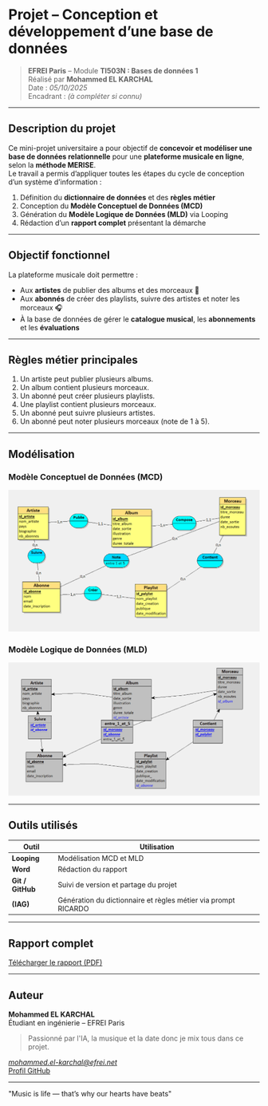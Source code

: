 # Projet – Conception et développement d’une base de données

> **EFREI Paris** – Module **TI503N : Bases de données 1**  
> Réalisé par **Mohammed EL KARCHAL**  
> Date : *05/10/2025*  
> Encadrant : *(à compléter si connu)*

---

## Description du projet

Ce mini-projet universitaire a pour objectif de **concevoir et modéliser une base de données relationnelle** pour une **plateforme musicale en ligne**, selon la **méthode MERISE**.  
Le travail a permis d’appliquer toutes les étapes du cycle de conception d’un système d’information :

1. Définition du **dictionnaire de données** et des **règles métier**  
2. Conception du **Modèle Conceptuel de Données (MCD)**  
3. Génération du **Modèle Logique de Données (MLD)** via Looping  
4. Rédaction d’un **rapport complet** présentant la démarche

---

## Objectif fonctionnel

La plateforme musicale doit permettre :
- Aux **artistes** de publier des albums et des morceaux 🎤  
- Aux **abonnés** de créer des playlists, suivre des artistes et noter les morceaux 🎧  
- À la base de données de gérer le **catalogue musical**, les **abonnements** et les **évaluations**

---

## Règles métier principales

1. Un artiste peut publier plusieurs albums.  
2. Un album contient plusieurs morceaux.  
3. Un abonné peut créer plusieurs playlists.  
4. Une playlist contient plusieurs morceaux.  
5. Un abonné peut suivre plusieurs artistes.  
6. Un abonné peut noter plusieurs morceaux (note de 1 à 5).  

---

## Modélisation

### Modèle Conceptuel de Données (MCD)
![MCD](./MCD.png)

### Modèle Logique de Données (MLD)
![MLD](./MLD.png)

---

## Outils utilisés

| Outil | Utilisation |
|-------|--------------|
| **Looping** | Modélisation MCD et MLD |
| **Word** | Rédaction du rapport |
| **Git / GitHub** | Suivi de version et partage du projet |
| **(IAG)** | Génération du dictionnaire et règles métier via prompt RICARDO |

---

## Rapport complet

[Télécharger le rapport (PDF)](./Rapport_Mini_Projet_BDD_ElKarchal_Mohammed.pdf)

---

## Auteur

**Mohammed EL KARCHAL**  
Étudiant en ingénierie – EFREI Paris  
> Passionné par l'IA, la musique et  la date donc je mix tous dans ce projet.

*mohammed.el-karchal@efrei.net*  
[Profil GitHub](https://github.com/Simoelk22)

---
"Music is life — that’s why our hearts have beats"
